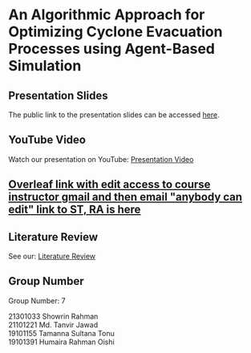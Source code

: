# An Algorithmic Approach for Optimizing Cyclone Evacuation Processes using Agent-Based Simulation


## Presentation Slides

The public link to the presentation slides can be accessed [here](https://docs.google.com/presentation/d/1z5guPpwaZTBM70RF6t3bzcP5G9bg9Ucl/edit#slide=id.p2).

## YouTube Video

Watch our presentation on YouTube: [Presentation Video](https://www.youtube.com/watch?v=HYgG0mR8yck)
## [Overleaf link with edit access to course instructor gmail and then email "anybody can edit" link to ST, RA is here](https://www.overleaf.com/8393345214svvvypbhrjnd#eaa364)

## Literature Review 

See our: [ Literature Review](https://docs.google.com/spreadsheets/d/1CKo4qRVq8C53A7WHDSBos4oDjrqE_L4KjHcUKCOeaZU/edit#gid=396298435)


## Group Number

Group Number: 7

21301033	Showrin Rahman <br>
21101221	Md. Tanvir Jawad <br>
19101155	Tamanna Sultana Tonu <br>
19101391	Humaira Rahman Oishi 

